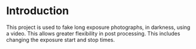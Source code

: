 # Introduction
This project is used to fake long exposure photographs, in darkness, using a video. This allows greater flexibility in post processing.
This includes changing the exposure start and stop times.

